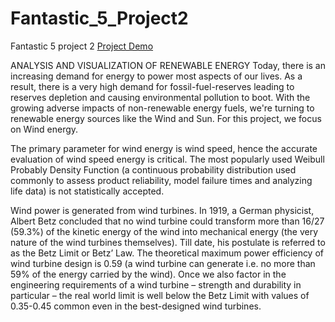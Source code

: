 # Fantastic_5_Project2
Fantastic 5 project 2
[Project Demo](https://vittalsiddaiah.github.io/AnalysisAndVisualizationOfRenewableEnergy/)

ANALYSIS AND VISUALIZATION OF RENEWABLE ENERGY
Today, there is an increasing demand for energy to power most aspects of our lives. As a result, there is a very high demand for fossil-fuel-reserves leading to reserves depletion and causing environmental pollution to boot. With the growing adverse impacts of non-renewable energy fuels, we're turning to renewable energy sources like the Wind and Sun. For this project, we focus on Wind energy. 

The primary parameter for wind energy is wind speed, hence the accurate evaluation of wind speed energy is critical. The most popularly used Weibull Probably Density Function (a continuous probability distribution used commonly to assess product reliability, model failure times and analyzing life data) is not statistically accepted.

Wind power is generated from wind turbines. In 1919, a German physicist, Albert Betz concluded that no wind turbine could transform more than 16/27 (59.3%) of the kinetic energy of the wind into mechanical energy (the very nature of the wind turbines themselves). Till date, his postulate is referred to as the Betz Limit or Betz’ Law. 
The theoretical maximum power efficiency of wind turbine design is 0.59 (a wind turbine can generate i.e. no more than 59% of the energy carried by the wind). Once we also factor in the engineering requirements of a wind turbine – strength and durability in particular – the real world limit is well below the Betz Limit with values of 0.35-0.45 common even in the best-designed wind turbines.
